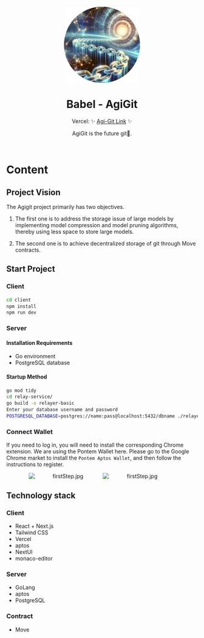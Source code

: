 <p align="center">
  <img src="logo.png" width="200px" align="center" alt="Babel Logo" />
  <h1 align="center">Babel - AgiGit </h1>
  <p align="center">
    Vercel: ✨ <a href="https://agi-git.vercel.app/ ">Agi-Git Link</a> ✨
  </p>
   <p align="center">
      AgiGit is the future git🤩.
    </p>
</p>
<br/>

# Content

## Project Vision

The Agigit project primarily has two objectives.

1. The first one is to address the storage issue of large models by implementing model compression and model pruning algorithms, thereby using less space to store large models.

2. The second one is to achieve decentralized storage of git through Move contracts.

## Start Project

### Client

```bash
cd client
npm install
npm run dev
```

### Server

####  Installation Requirements

- Go environment
- PostgreSQL database

#### Startup Method

```bash
go mod tidy
cd relay-service/
go build -o relayer-basic
Enter your database username and password
POSTGRESQL_DATABASE=postgres://name:pass@localhost:5432/dbname ./relayer-basic  
```

### Connect Wallet

If you need to log in, you will need to install the corresponding Chrome extension. We are using the Pontem Wallet here. Please go to the Google Chrome market to install the `Pontem Aptos Wallet`, and then follow the instructions to register.

<div style="text-align:center;">
<img src="https://github.com/XinBaoCode/ImageBed/blob/main/remoteBBY/agigit-1.png?raw=true" alt="firstStep.jpg" width="38%" style="display:inline-block;">
<img src="https://github.com/XinBaoCode/ImageBed/blob/main/remoteBBY/agigit-2.png?raw=true" alt="firstStep.jpg" width="38%" style="display:inline-block;">
</div>

## Technology stack

### Client

* React + Next.js
* Tailwind CSS
* Vercel
* aptos
* NextUI
* monaco-editor

### Server
* GoLang
* aptos
* PostgreSQL 

### Contract
* Move
